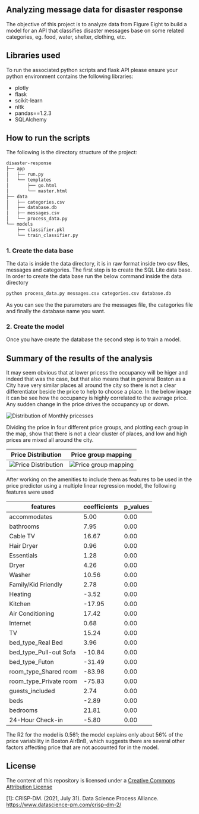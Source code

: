## Analyzing message data for disaster response

The objective of this project is to analyze data from Figure Eight to build a model for an API that classifies disaster messages base on some related categories, eg. food, water, shelter, clothing, etc.

## Libraries used

To run the associated python scripts and flask API please ensure your python environment contains the following libraries:

- plotly
- flask
- scikit-learn
- nltk
- pandas==1.2.3
- SQLAlchemy

## How to run the scripts

The following is the directory structure of the project:

```sh
disaster-response
├── app
│   ├── run.py
│   └── templates
│       ├── go.html
│       └── master.html
├── data
│   ├── categories.csv
│   ├── database.db
│   ├── messages.csv
│   └── process_data.py
└── models
    ├── classifier.pkl
    └── train_classifier.py
```

### 1. Create the data base

The data is inside the data directory, it is in raw format inside two csv files, messages and categories. The first step is to create the SQL Lite data base.
In order to create the data base run the below command inside the data directory
```sh
python process_data.py messages.csv categories.csv database.db
```
As you can see the the parameters are the messages file, the categories file and finally the database name you want.

### 2. Create the model

Once you have create the database the second step is to train a model. 






## Summary of the results of the analysis

It may seem obvious that at lower pricess the occupancy will be higer and indeed that was the case, but that also means that in general Boston as a City have very similar places all around the city so there is not a clear differentiator beside the price to help to choose a place.
In the below image it can be see how the occupancy is highly correlated to the average price. Any sudden change in the price drives the occupancy up or down.

![Distribution of Monthly pricesses](./img/month-prices.png)

Dividing the price in four different price groups, and plotting each group in the map, show that there is not a clear cluster of places, and low and high prices are mixed all around the city.

Price Distribution | Price group mapping
------------------ | -------------------
![Price Distribution](./img/dist-prices.png) | ![Price group mapping](./img/boston.png)

After working on the amenities to include them as features to be used in the price predictor using a multiple linear regression model, the following features were used


features|coefficients|p_values
--------|------------|--------
accommodates|5.00|0.00
bathrooms|7.95|0.00
Cable TV|16.67|0.00
Hair Dryer|0.96|0.00
Essentials|1.28|0.00
Dryer|4.26|0.00
Washer|10.56|0.00
Family/Kid Friendly|2.78|0.00
Heating|-3.52|0.00
Kitchen|-17.95|0.00
Air Conditioning|17.42|0.00
Internet|0.68|0.00
TV|15.24|0.00
bed_type_Real Bed|3.96|0.00
bed_type_Pull-out Sofa|-10.84|0.00
bed_type_Futon|-31.49|0.00
room_type_Shared room|-83.98|0.00
room_type_Private room|-75.83|0.00
guests_included|2.74|0.00
beds|-2.89|0.00
bedrooms|21.81|0.00
24-Hour Check-in|-5.80|0.00

The R2 for the model is 0.561; the model explains only about 56% of the price variability in Boston AirBnB, which suggests there are several other factors affecting price that are not accounted for in the model.

## License

The content of this repository is licensed under a [Creative Commons Attribution License](http://creativecommons.org/licenses/by/3.0/us/)



[1]: CRISP-DM. (2021, July 31). Data Science Process Alliance. https://www.datascience-pm.com/crisp-dm-2/






